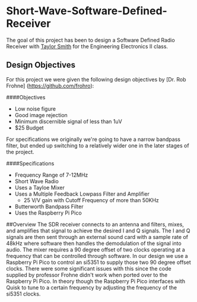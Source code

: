 # Short-Wave-Software-Defined-Receiver
The goal of this project has been to design a Software Defined Radio Receiver with [Taylor Smith](https://github.com/TaylorSmith28) for the Engineering Electronics II class.
## Design Objectives
For this project we were given the following design objectives by [Dr. Rob Frohne] (https://github.com/frohro):

####Objectives
 - Low noise figure
 - Good image rejection
 - Minimum discernible signal of less than 1uV
 - $25 Budget

For specifications we originally we're going to have a narrow bandpass filter, but ended up switching to a relatively wider one in the later stages of the project.

####Specifications
 - Frequency Range of 7-12MHz
 - Short Wave Radio
 - Uses a Tayloe Mixer
 - Uses a Multiple Feedback Lowpass Filter and Amplifier
 	- 25 V/V gain with Cutoff Frequency of more than 50KHz
 - Butterworth Bandpass Filter
 - Uses the Raspberry Pi Pico
 
 ##Overview
 The SDR receiver connects to an antenna and filters, mixes, and amplifies that signal to achieve the desired I and Q signals. The I and Q signals are then sent through an external sound card with a sample rate of 48kHz where software then handles the demodulation of the signal into audio. The mixer requires a 90 degree offset of two clocks operating at a frequency that can be controlled through software. In our design we use a Raspberry Pi Pico to control an si5351 to supply those two 90 degree offset clocks. There were some significant issues with this since the code supplied by professor Frohne didn't work when ported over to the Raspberry Pi Pico. In theory though the Raspberry Pi Pico interfaces with Quisk to tune to a certain frequency by adjusting the frequency of the si5351 clocks.
 
 

 